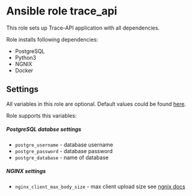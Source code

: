 # Ansible role trace_api

This role sets up Trace-API application with all dependencies.

Role installs following dependencies:
* PostgreSQL
* Python3
* NGNIX
* Docker


## Settings
All variables in this role are optional. Default values could be found [here](defaults/main.yml).

Role supports this variables:

##### PostgreSQL databse settings
* `postgre_username` - database username
* `postgre_password` - database password
* `postgre_database` - name of database

##### NGINX settings 
* `nginx_client_max_body_size` - max client upload size see [ngnix docs](http://nginx.org/en/docs/http/ngx_http_core_module.html#client_max_body_size)
